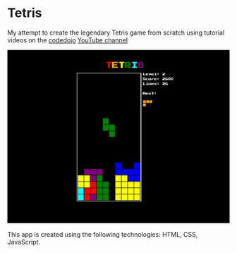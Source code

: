 # Tetris

My attempt to create the legendary Tetris game from scratch using tutorial videos on the [codedojo](https://github.com/codedojo) [YouTube channel](https://www.youtube.com/watch?v=r-pyoBqQqNU&list=PLqHlAwsJRxAMa9HHLRZcHFZyM7SBHqJgt&index=1&ab_channel=CodeDojo)

![Game process](./src/images/screenshot.jpg)

This app is created using the following technologies: HTML, CSS, JavaScript.